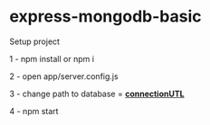 # express-mongodb-basic

Setup project

1 - npm install or npm i

2 - open app/server.config.js 

3 - change path to database = <u><b>connectionUTL</b></u>

4 - npm start

